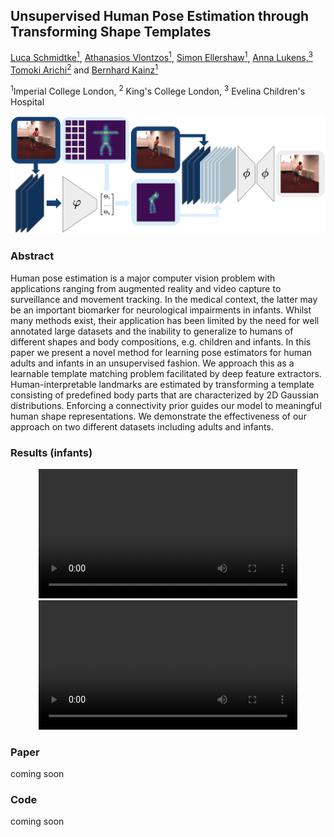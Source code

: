 ## Unsupervised Human Pose Estimation through Transforming Shape Templates
[Luca Schmidtke<sup>1</sup>](https://www.linkedin.com/in/luca-schmidtke/), [Athanasios Vlontzos<sup>1</sup>](https://scholar.google.co.uk/citations?user=XTkiyj4AAAAJ&hl=en), [Simon Ellershaw<sup>1</sup>](https://www.linkedin.com/in/simon-ellershaw-41327b154/?originalSubdomain=uk), [Anna Lukens,<sup>3</sup>](http://www.perinatal-functional-imaging.co.uk/) [Tomoki Arichi<sup>2</sup>](http://www.perinatal-functional-imaging.co.uk/) and [Bernhard Kainz<sup>1</sup>](http://bernhard-kainz.com/)

<sup>1</sup>Imperial College London, <sup>2</sup> King's College London, <sup>3</sup> Evelina Children's Hospital

![alt text](method_figure.png)


  
### Abstract
Human pose estimation is a major computer vision problem with applications ranging from augmented reality and video capture to
surveillance and movement tracking. In the medical context, the latter may be an important biomarker for neurological impairments in
infants. Whilst many methods exist, their application has been limited by the need for well annotated large datasets and the inability to
generalize to humans of different shapes and body compositions, e.g. children and infants. In this paper we present a novel method for
learning pose estimators for human adults and infants in an unsupervised fashion. We approach this as a learnable template matching
problem facilitated by deep feature extractors. Human-interpretable landmarks are estimated by transforming a template consisting of
predefined body parts that are characterized by 2D Gaussian distributions. Enforcing a connectivity prior guides our model to meaningful
human shape representations. We demonstrate the effectiveness of our approach on two different datasets including adults and infants.

### Results (infants)
<p align="middle">
  <video src="infant_clip1.mp4" width="414" height="207" controls preload> </video>
  <video src="infant_clip2.mp4" width="414" height="207" controls preload> </video>
</p>

### Paper
coming soon

### Code
coming soon




